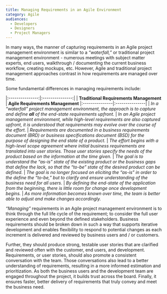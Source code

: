 ```yaml
---
title: Managing Requirements in an Agile Environment
category: Agile
audiences:
  - Developers
  - Designers
  - Project Managers
---
```


In many ways, the manner of capturing requirements in an Agile project management environment is similar to a *“waterfall,”* or traditional project management environment - numerous meetings with subject matter experts, end users, walkthrough / documenting the current business workflow, creating mockups, etc. However, Agile and traditional project management approaches contrast in how requirements are managed over time.

Some fundamental differences in managing requirements include:

|:---------------:|:---------------:|
| **Traditional Requirements Management** | **Agile Requirements Management**
|:---------------|:---------------|
| *In a “waterfall” project management environment, the approach is to capture and define **all** of the end-state requirements upfront.* | *In an Agile project management environment, while high-level requirements are also captured upfront, it is understood that requirements may evolve over the course of the effort.* 
| *Requirements are documented in a business requirements document (BRD) or business specifications document (BSD) for the purpose of designing the end state of a product.* | *The effort begins with a high-level scope agreement where initial business requirements are translated into user stories. Those user stories specify the needs of the product based on the information at the time given.* 
| *The goal is to understand the “as-is” state of the existing product or the business gaps that define the lack, so that the “to-be” state of the desired product can be defined.* | *The goal is no longer focused on eliciting the “as-is” in order to the define the “to-be,” but to clarify and ensure understanding of the business need for all users.* 
| *By defining the end-state of the application from the beginning, there is little room for change once development begins.* | *As more information becomes known over time, the team is better able to adjust and make changes accordingly.*

*“Managing”* requirements in an Agile project management environment is to think through the full life cycle of the requirement; to consider the full user experience and even beyond the defined stakeholders. Business requirements should be broken down in such a way that supports iterative development and enables flexibility to respond to potential changes as each increment is delivered and reviewed by business users and / or customers. 

Further, they should produce strong, testable user stories that are clarified and reviewed often with the customer, end users, and development. Requirements, or user stories, should also promote a consistent conversation with the team. Those conversations also lead to a better understanding of requirements, resulting in a more informed estimation and prioritization. As both the business users and the development team are engaged throughout the project, it builds trust across the board. Finally, it ensures faster, better delivery of requirements that truly convey and meet the business need.
